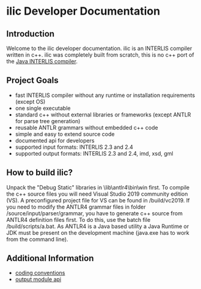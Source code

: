 # ilic Developer Documentation

## Introduction
Welcome to the ilic developer documentation. ilic is an INTERLIS compiler written in c++. 
ilic was completely built from scratch, this is no c++ port of the 
[Java INTERLIS compiler](https://github.com/claeis/ili2c).

## Project Goals
+ fast INTERLIS compiler without any runtime or installation requirements (except OS)
+ one single executable
+ standard c++ without external libraries or frameworks (except ANTLR for parse tree generation)
+ reusable ANTLR grammars without embedded c++ code
+ simple and easy to extend source code
+ documented api for developers
+ supported input formats: INTERLIS 2.3 and 2.4
+ supported output formats: INTERLIS 2.3 and 2.4, imd, xsd, gml

## How to build ilic?
Unpack the "Debug Static" libraries in \lib\antlr4\bin\win first. To compile the c++ source files 
you will need Visual Studio 2019 community edition (VS). A preconfigured project file for VS 
can be found in /build/vc2019. If you need to modify the ANTLR4 grammar files in folder 
/source/input/parser/grammar, you have to generate c++ source from ANTLR4 definition files 
first. To do this, use the batch file /build/scripts/a.bat. As ANTLR4 is a Java based utility 
a Java Runtime or JDK must be present on the development machine (java.exe has to 
work from the command line).

## Additional Information
+ [coding conventions](./codingconventions.md)
+ [output module api](./output_api.md)
